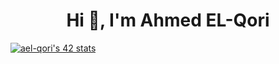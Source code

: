 <h1 align="center">Hi 👋, I'm Ahmed EL-Qori</h1>
<a href="https://github.com/oakoudad/badge42"><img src="https://badge.mediaplus.ma/colorfulwaves/ael-qori" alt="ael-qori's 42 stats" /></a>

